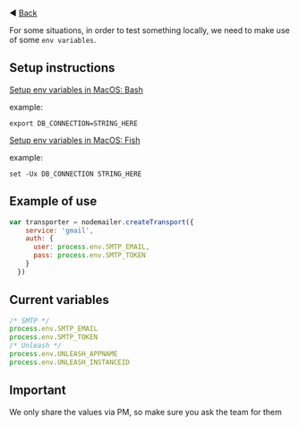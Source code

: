 ◀️ [Back](https://gitlab.com/SUSE-UIUX/eos/wikis/home#project-setup)


For some situations, in order to test something locally, we need to make use of some `env variables`.  

Setup instructions 
----
[Setup env variables in MacOS: Bash](https://medium.com/@himanshuagarwal1395/setting-up-environment-variables-in-macos-sierra-f5978369b255)

example:

```
export DB_CONNECTION=STRING_HERE
```
  
[Setup env variables in MacOS: Fish](https://stackoverflow.com/questions/25632846/how-to-set-environment-variables-in-fish-shell)  


example:

```
set -Ux DB_CONNECTION STRING_HERE
```

Example of use
----
```js
var transporter = nodemailer.createTransport({
    service: 'gmail',
    auth: {
      user: process.env.SMTP_EMAIL,
      pass: process.env.SMTP_TOKEN
    }
  })
```

Current variables
----
```js
/* SMTP */
process.env.SMTP_EMAIL
process.env.SMTP_TOKEN
/* Unleash */
process.env.UNLEASH_APPNAME
process.env.UNLEASH_INSTANCEID
```

Important
----
We only share the values via PM, so make sure you ask the team for them